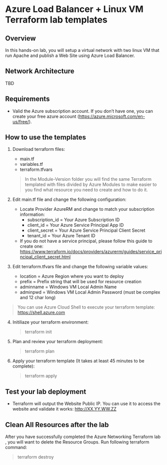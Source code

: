 # Azure Load Balancer + Linux VM Terraform lab templates


## Overview

 In this hands-on lab, you will setup a virtual network with two linux VM that run Apache and publish a Web Site using Azure Load Balancer.

## Network Architecture

TBD

## Requirements

- Valid the Azure subscription account. If you don’t have one, you can create your free azure account (https://azure.microsoft.com/en-us/free/).

## How to use the templates

1. Download terraform files:
   * main.tf
   * variables.tf
   * terraform.tfvars
   
   > In the Module-Version folder you will find the same Terraform templated with files divided by Azure Modules to make easier to you    find what resource you need to create and how to do it.
   
2. Edit main.tf file and change the following configuration:
   * Locate Provider AzureRM and change to match your subscription information:
     * subscription_id = Your Azure Subscription ID
     * client_id       = Your Azure Service Principal App ID
     * client_secret   = Your Azure Service Principal Client Secret
     * tenant_id       = Your Azure Tenant ID
    * If you do not have a service principal, please follow this guide to create one:
    https://www.terraform.io/docs/providers/azurerm/guides/service_principal_client_secret.html
    
3. Edit terraform.tfvars file and change the following variable values:
   * location = Azure Region where you want to deploy
   * prefix = Prefix string that will be used for resource creation
   * adminname = Windows VM Local Admin Name
   * adminpwd = Windows VM Local Admin Password (must be complex and 12 char long)
   
> You can use Azure Cloud Shell to execute your terraform template: https://shell.azure.com 

4. Initiliaze your terraform environment:
   
   > terraform init
   
5. Plan and review your terraform deployment:
   
   > terraform plan
   
6. Apply your terraform template (It takes at least 45 minutes to be complete):

   > terraform apply

## Test your lab deployment

* Terraform will output the Website Public IP. You can use it to access the website and validate it works: http://XX.YY.WW.ZZ

## Clean All Resources after the lab

After you have successfully completed the Azure Networking Terraform lab , you will want to delete the Resource Groups. Run following terraform command:

   > terraform destroy

